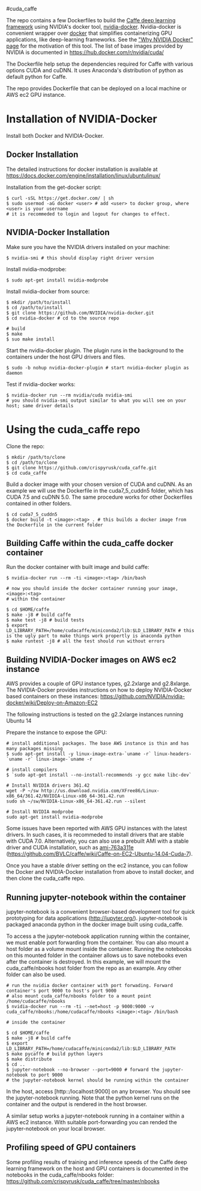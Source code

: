 #cuda_caffe 

The repo contains a few Dockerfiles to build the [Caffe deep learning framework](https://github.com/BVLC/caffe) using NVIDIA's docker tool, [nvidia-docker](https://github.com/NVIDIA/nvidia-docker). Nvidia-docker is convenient wrapper over [docker](https://www.docker.com/) that simplifies containerizing GPU applications, like deep-learning frameworks. See the ["Why NVIDIA Docker" page](https://github.com/NVIDIA/nvidia-docker/wiki/Why%20NVIDIA%20Docker) for the motivation of this tool. The list of base images provided by NVIDIA is documented in https://hub.docker.com/r/nvidia/cuda/


The Dockerfile help setup the dependencies required for Caffe with various options CUDA and cuDNN. It uses Anaconda's distribution of python as default python for Caffe.

The repo provides Dockerfile that can be deployed on a local machine or AWS ec2 GPU instance.

# Installation of NVIDIA-Docker

Install both Docker and NVIDIA-Docker.

## Docker Installation

The detailed instructions for docker installation is available at https://docs.docker.com/engine/installation/linux/ubuntulinux/

Installation from the get-docker script:
```
$ curl -sSL https://get.docker.com/ | sh
$ sudo usermod -aG docker <user> # add <user> to docker group, where <user> is your username
# it is recommeded to login and logout for changes to effect.
```

## NVIDIA-Docker Installation

Make sure you have the NVIDIA drivers installed on your machine:
```
$ nvidia-smi # this should display right driver version
```

Install nvidia-modprobe:
```
$ sudo apt-get install nvidia-modprobe
```

Install nvidia-docker from source:
```
$ mkdir /path/to/install
$ cd /path/to/install
$ git clone https://github.com/NVIDIA/nvidia-docker.git
$ cd nvidia-docker # cd to the source repo
 
# build
$ make
$ suo make install 
```

Start the nvidia-docker plugin. The plugin runs in the background to the containers under the host GPU drivers and files.
```
$ sudo -b nohup nvidia-docker-plugin # start nvidia-docker plugin as daemon
```

Test if nvidia-docker works:
```
$ nvidia-docker run --rm nvidia/cuda nvidia-smi
# you should nvidia-smi output similar to what you will see on your host; same driver details
```

# Using the cuda_caffe repo

Clone the repo:
```
$ mkdir /path/to/clone
$ cd /path/to/clone
$ git clone https://github.com/crispyrusk/cuda_caffe.git
$ cd cuda_caffe
```

Build a docker image with your chosen version of CUDA and cuDNN. As an example we will use the Dockerfile in the cuda7_5_cuddn5 folder, which has CUDA 7.5 and cuDNN 5.0. The same procedure works for other Dockerfiles contained in other folders.
```
$ cd cuda7_5_cuddn5
$ docker build -t <image>:<tag> . # this builds a docker image from the Dockerfile in the current folder
```

## Building Caffe within the cuda_caffe docker container

Run the docker container with built image and build caffe:
```
$ nvidia-docker run --rm -ti <image>:<tag> /bin/bash

# now you should inside the docker container running your image, <image>:<tag>
# within the container

$ cd $HOME/caffe
$ make -j8 # build caffe
$ make test -j8 # build tests
$ export LD_LIBRARY_PATH=/home/cudacaffe/miniconda2/lib:$LD_LIBRARY_PATH # this is the ugly part to make things work propertly is anaconda python
$ make runtest -j8 # all the test should run without errors
```

## Building NVIDIA-Docker images on AWS ec2 instance

AWS provides a couple of GPU instance types, g2.2xlarge and g2.8xlarge. The NVIDIA-Docker provides instructions on how to deploy NVIDIA-Docker based containers on these instances: https://github.com/NVIDIA/nvidia-docker/wiki/Deploy-on-Amazon-EC2

The following instructions is tested on the g2.2xlarge instances running Ubuntu 14

Prepare the instance to expose the GPU:
```
# install additional packages. The base AWS instance is thin and has many packages missing
$ sudo apt-get install -y linux-image-extra-`uname -r` linux-headers-`uname -r` linux-image-`uname -r 

# install compilers
$ `sudo apt-get install --no-install-recommends -y gcc make libc-dev`

# Install NVIDIA drivers 361.42
wget -P ~/sw http://us.download.nvidia.com/XFree86/Linux-x86_64/361.42/NVIDIA-Linux-x86_64-361.42.run
sudo sh ~/sw/NVIDIA-Linux-x86_64-361.42.run --silent

# Install NVIDIA modprobe
sudo apt-get install nvidia-modprobe
```

Some issues have been reported with AWS GPU instances with the latest drivers. In such cases, it is recommeded to install drivers that are stable with CUDA 7.0. Alternatively, you can also use a prebuilt AMI with a stable driver and CUDA installation, such as [ami-763a311e](https://console.aws.amazon.com/ec2/v2/home?region=us-east-1#LaunchInstanceWizard:ami=ami-763a311e) (https://github.com/BVLC/caffe/wiki/Caffe-on-EC2-Ubuntu-14.04-Cuda-7). 

Once you have a stable driver setting on the ec2 instance, you can follow the Docker and NVIDIA-Docker installation from above to install docker, and then clone the cuda_caffe repo.

## Running jupyter-notebook within the container

jupyter-notebook is a convenient browser-based development tool for quick prototyping for data applications (http://jupyter.org/). jupyter-notebook is packaged  anaconda python in the docker image built using cuda_caffe. 

To access a the jupyter-notebook application running within the container, we must enable port forwarding from the container. You can also mount a host folder as a volume mount inside the container. Running the notebooks on this mounted folder in the container allows us to save notebooks even after the container is destroyed. In this example, we will mount the cuda_caffe/nbooks host folder from the repo as an example. Any other folder can also be used.

```
# run the nvidia docker container with port forwading. Forward container's port 9000 to host's port 9000
# also mount cuda_caffe/nbooks folder to a mount point /home/cudacaffe/nbooks
$ nvidia-docker run --rm -ti --net=host -p 9000:9000 -v cuda_caffe/nbooks:/home/cudacaffe/nbooks <image>:<tag> /bin/bash

# inside the container

$ cd $HOME/caffe
$ make -j8 # build caffe
$ export LD_LIBRARY_PATH=/home/cudacaffe/miniconda2/lib:$LD_LIBRARY_PATH
$ make pycaffe # build python layers
$ make distribute
$ cd ..
$ jupyter-notebook --no-browser --port=9000 # forward the jupyter-notebook to port 9000
# the jupyter-notebook kernel should be running within the container
```

In the host, access [http::/localhost:9000] on any browser. You should see the jupyter-notebook running. Note that the python kernel runs on the container and the output is rendered in the host browser.

A similar setup works a jupyter-notebook running in a container within a AWS ec2 instance. With suitable port-forwarding you can rended the jupyter-notebook on your local browser. 

## Profiling speed of GPU containers

Some profiling results of training and inference speeds of the Caffe deep learning framework on the host and GPU containers is documented in the notebooks in the cuda_caffe/nbooks folder: https://github.com/crispyrusk/cuda_caffe/tree/master/nbooks






